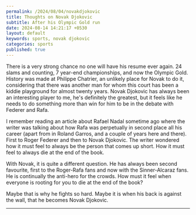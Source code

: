 ```yaml
---
permalink: /2024/08/04/novakdjokovic
title: Thoughts on Novak Djokovic
subtitle: After his Olympic Gold run
date: 2024-08-14 14:21:17 +0530
layout: default
keywords: sports, novak djokovic
categories: sports
published: true
---
```


There is a very strong chance no one will have his resume ever again. 24 slams and counting, 7 year-end championships, and now the Olympic Gold. History was made at Philippe Chatrier, an unlikely place for Novak to do it, considering that there was another man for whom this court has been a kiddie playground for almost twenty years. Novak Djokovic has always been an interesting player to me, he's definitely the greatest, but it feels like he needs to do something more than win for him to be in the debate with Federer and Rafa.

I remember reading an article about Rafael Nadal sometime ago where the writer was talking about how Rafa was perpetually in second place all his career (apart from in Roland Garros, and a couple of years here and there). First to Roger Federer and then to Novak Djokovic. The writer wondered how it must feel to always be the person that comes up short. How it must feel to always die at the end of the book.

With Novak, it is quite a different question. He has always been second favourite, first to the Roger-Rafa fans and now with the Sinner-Alcaraz fans. He is continually the anti-hero for the crowds. How must it feel when everyone is rooting for you to die at the end of the book?

Maybe that is why he fights so hard. Maybe it is when his back is against the wall, that he becomes Novak Djokovic. 

---
